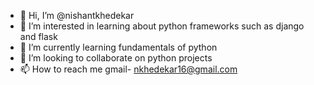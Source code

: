 - 👋 Hi, I’m @nishantkhedekar
- 👀 I’m interested in learning about python frameworks such as django and flask
- 🌱 I’m currently learning fundamentals of python
- 💞️ I’m looking to collaborate on python projects 
- 📫 How to reach me gmail- nkhedekar16@gmail.com

<!---
nishantkhedekar/nishantkhedekar is a ✨ special ✨ repository because its `README.md` (this file) appears on your GitHub profile.
You can click the Preview link to take a look at your changes.
--->
